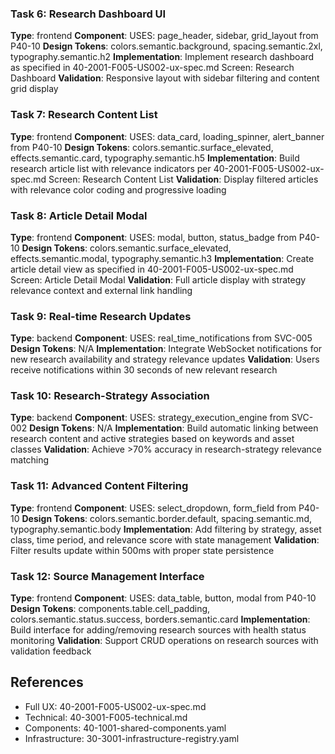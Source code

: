 ### Task 6: Research Dashboard UI
**Type**: frontend
**Component**: USES: page_header, sidebar, grid_layout from P40-10
**Design Tokens**: colors.semantic.background, spacing.semantic.2xl, typography.semantic.h2
**Implementation**: 
Implement research dashboard as specified in 40-2001-F005-US002-ux-spec.md Screen: Research Dashboard
**Validation**: Responsive layout with sidebar filtering and content grid display

### Task 7: Research Content List
**Type**: frontend
**Component**: USES: data_card, loading_spinner, alert_banner from P40-10
**Design Tokens**: colors.semantic.surface_elevated, effects.semantic.card, typography.semantic.h5
**Implementation**: 
Build research article list with relevance indicators per 40-2001-F005-US002-ux-spec.md Screen: Research Content List
**Validation**: Display filtered articles with relevance color coding and progressive loading

### Task 8: Article Detail Modal
**Type**: frontend
**Component**: USES: modal, button, status_badge from P40-10
**Design Tokens**: colors.semantic.surface_elevated, effects.semantic.modal, typography.semantic.h3
**Implementation**: 
Create article detail view as specified in 40-2001-F005-US002-ux-spec.md Screen: Article Detail Modal
**Validation**: Full article display with strategy relevance context and external link handling

### Task 9: Real-time Research Updates
**Type**: backend
**Component**: USES: real_time_notifications from SVC-005
**Design Tokens**: N/A
**Implementation**: 
Integrate WebSocket notifications for new research availability and strategy relevance updates
**Validation**: Users receive notifications within 30 seconds of new relevant research

### Task 10: Research-Strategy Association
**Type**: backend
**Component**: USES: strategy_execution_engine from SVC-002
**Design Tokens**: N/A
**Implementation**: 
Build automatic linking between research content and active strategies based on keywords and asset classes
**Validation**: Achieve >70% accuracy in research-strategy relevance matching

### Task 11: Advanced Content Filtering
**Type**: frontend
**Component**: USES: select_dropdown, form_field from P40-10
**Design Tokens**: colors.semantic.border.default, spacing.semantic.md, typography.semantic.body
**Implementation**: 
Add filtering by strategy, asset class, time period, and relevance score with state management
**Validation**: Filter results update within 500ms with proper state persistence

### Task 12: Source Management Interface
**Type**: frontend
**Component**: USES: data_table, button, modal from P40-10
**Design Tokens**: components.table.cell_padding, colors.semantic.status.success, borders.semantic.card
**Implementation**: 
Build interface for adding/removing research sources with health status monitoring
**Validation**: Support CRUD operations on research sources with validation feedback

## References
- Full UX: 40-2001-F005-US002-ux-spec.md
- Technical: 40-3001-F005-technical.md
- Components: 40-1001-shared-components.yaml
- Infrastructure: 30-3001-infrastructure-registry.yaml